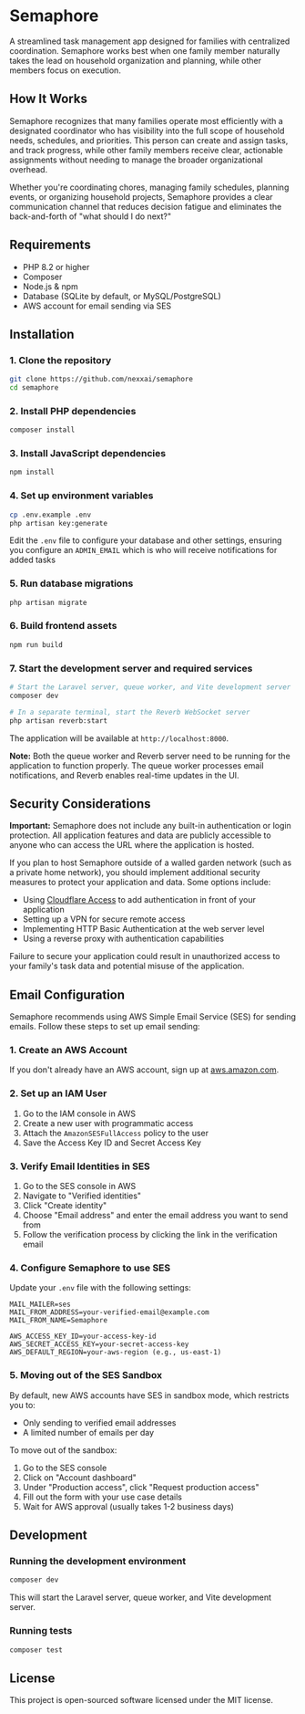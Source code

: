 # Semaphore

A streamlined task management app designed for families with centralized coordination. Semaphore works best when one family member naturally takes the lead on household organization and planning, while other members focus on execution.

## How It Works

Semaphore recognizes that many families operate most efficiently with a designated coordinator who has visibility into the full scope of household needs, schedules, and priorities. This person can create and assign tasks, and track progress, while other family members receive clear, actionable assignments without needing to manage the broader organizational overhead.

Whether you're coordinating chores, managing family schedules, planning events, or organizing household projects, Semaphore provides a clear communication channel that reduces decision fatigue and eliminates the back-and-forth of "what should I do next?"

## Requirements

- PHP 8.2 or higher
- Composer
- Node.js & npm
- Database (SQLite by default, or MySQL/PostgreSQL)
- AWS account for email sending via SES

## Installation

### 1. Clone the repository

```bash
git clone https://github.com/nexxai/semaphore
cd semaphore
```

### 2. Install PHP dependencies

```bash
composer install
```

### 3. Install JavaScript dependencies

```bash
npm install
```

### 4. Set up environment variables

```bash
cp .env.example .env
php artisan key:generate
```

Edit the `.env` file to configure your database and other settings, ensuring you configure an `ADMIN_EMAIL` which is who will receive notifications for added tasks

### 5. Run database migrations

```bash
php artisan migrate
```

### 6. Build frontend assets

```bash
npm run build
```

### 7. Start the development server and required services

```bash
# Start the Laravel server, queue worker, and Vite development server
composer dev

# In a separate terminal, start the Reverb WebSocket server
php artisan reverb:start
```

The application will be available at `http://localhost:8000`.

**Note:** Both the queue worker and Reverb server need to be running for the application to function properly. The queue worker processes email notifications, and Reverb enables real-time updates in the UI.

## Security Considerations

**Important:** Semaphore does not include any built-in authentication or login protection. All application features and data are publicly accessible to anyone who can access the URL where the application is hosted.

If you plan to host Semaphore outside of a walled garden network (such as a private home network), you should implement additional security measures to protect your application and data. Some options include:

- Using [Cloudflare Access](https://www.cloudflare.com/products/zero-trust/access/) to add authentication in front of your application
- Setting up a VPN for secure remote access
- Implementing HTTP Basic Authentication at the web server level
- Using a reverse proxy with authentication capabilities

Failure to secure your application could result in unauthorized access to your family's task data and potential misuse of the application.

## Email Configuration

Semaphore recommends using AWS Simple Email Service (SES) for sending emails. Follow these steps to set up email sending:

### 1. Create an AWS Account

If you don't already have an AWS account, sign up at [aws.amazon.com](https://aws.amazon.com/).

### 2. Set up an IAM User

1. Go to the IAM console in AWS
2. Create a new user with programmatic access
3. Attach the `AmazonSESFullAccess` policy to the user
4. Save the Access Key ID and Secret Access Key

### 3. Verify Email Identities in SES

1. Go to the SES console in AWS
2. Navigate to "Verified identities"
3. Click "Create identity"
4. Choose "Email address" and enter the email address you want to send from
5. Follow the verification process by clicking the link in the verification email

### 4. Configure Semaphore to use SES

Update your `.env` file with the following settings:

```
MAIL_MAILER=ses
MAIL_FROM_ADDRESS=your-verified-email@example.com
MAIL_FROM_NAME=Semaphore

AWS_ACCESS_KEY_ID=your-access-key-id
AWS_SECRET_ACCESS_KEY=your-secret-access-key
AWS_DEFAULT_REGION=your-aws-region (e.g., us-east-1)
```

### 5. Moving out of the SES Sandbox

By default, new AWS accounts have SES in sandbox mode, which restricts you to:

- Only sending to verified email addresses
- A limited number of emails per day

To move out of the sandbox:

1. Go to the SES console
2. Click on "Account dashboard"
3. Under "Production access", click "Request production access"
4. Fill out the form with your use case details
5. Wait for AWS approval (usually takes 1-2 business days)

## Development

### Running the development environment

```bash
composer dev
```

This will start the Laravel server, queue worker, and Vite development server.

### Running tests

```bash
composer test
```

## License

This project is open-sourced software licensed under the MIT license.
